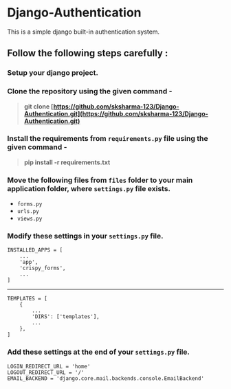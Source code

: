 # Django-Authentication

This is a simple django built-in authentication system.

## Follow the following steps carefully : 

### Setup your django project.

### Clone the repository using the given command - 

> **git clone  [https://github.com/sksharma-123/Django-Authentication.git](https://github.com/sksharma-123/Django-Authentication.git)**

### Install the requirements from `requirements.py` file using the given command -

> **pip install -r requirements.txt**

### Move the following files from `files` folder to your main application folder, where `settings.py` file exists.

- `forms.py`
- `urls.py`
- `views.py`

### Modify these settings in your `settings.py` file.

    INSTALLED_APPS = [
	    ...
        'app',
	    'crispy_forms',
	    ...
    ]

---

	TEMPLATES = [
		{
			...
			'DIRS': ['templates'],
			...
		},
	]

### Add these settings at the end of your `settings.py` file.

	LOGIN_REDIRECT_URL = 'home'
	LOGOUT_REDIRECT_URL = '/'
	EMAIL_BACKEND = 'django.core.mail.backends.console.EmailBackend'
